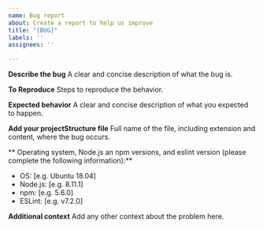 ```yaml
---
name: Bug report
about: Create a report to help us improve
title: "[BUG]"
labels: ''
assignees: ''

---
```


**Describe the bug**
A clear and concise description of what the bug is.

**To Reproduce**
Steps to reproduce the behavior.

**Expected behavior**
A clear and concise description of what you expected to happen.

**Add your projectStructure file**
Full name of the file, including extension and content, where the bug occurs.

** Operating system, Node.js an npm versions, and eslint version (please complete the following information):**
 - OS: [e.g. Ubuntu 18.04]
 - Node.js: [e.g. 8.11.1]
 - npm: [e.g. 5.6.0]
 - ESLint: [e.g. v7.2.0]

**Additional context**
Add any other context about the problem here.
